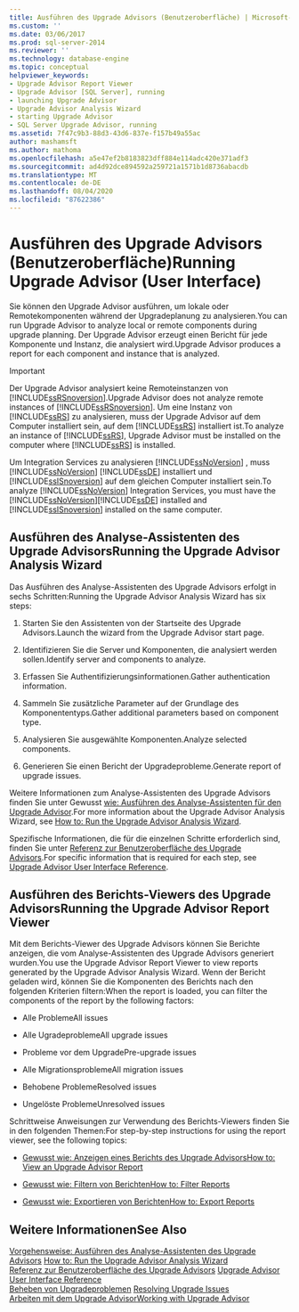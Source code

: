 ```yaml
---
title: Ausführen des Upgrade Advisors (Benutzeroberfläche) | Microsoft-Dokumentation
ms.custom: ''
ms.date: 03/06/2017
ms.prod: sql-server-2014
ms.reviewer: ''
ms.technology: database-engine
ms.topic: conceptual
helpviewer_keywords:
- Upgrade Advisor Report Viewer
- Upgrade Advisor [SQL Server], running
- launching Upgrade Advisor
- Upgrade Advisor Analysis Wizard
- starting Upgrade Advisor
- SQL Server Upgrade Advisor, running
ms.assetid: 7f47c9b3-88d3-43d6-837e-f157b49a55ac
author: mashamsft
ms.author: mathoma
ms.openlocfilehash: a5e47ef2b8183823dff884e114adc420e371adf3
ms.sourcegitcommit: ad4d92dce894592a259721a1571b1d8736abacdb
ms.translationtype: MT
ms.contentlocale: de-DE
ms.lasthandoff: 08/04/2020
ms.locfileid: "87622386"
---
```

# <a name="running-upgrade-advisor-user-interface"></a><span data-ttu-id="cec0c-102">Ausführen des Upgrade Advisors (Benutzeroberfläche)</span><span class="sxs-lookup"><span data-stu-id="cec0c-102">Running Upgrade Advisor (User Interface)</span></span>
  <span data-ttu-id="cec0c-103">Sie können den Upgrade Advisor ausführen, um lokale oder Remotekomponenten während der Upgradeplanung zu analysieren.</span><span class="sxs-lookup"><span data-stu-id="cec0c-103">You can run Upgrade Advisor to analyze local or remote components during upgrade planning.</span></span> <span data-ttu-id="cec0c-104">Der Upgrade Advisor erzeugt einen Bericht für jede Komponente und Instanz, die analysiert wird.</span><span class="sxs-lookup"><span data-stu-id="cec0c-104">Upgrade Advisor produces a report for each component and instance that is analyzed.</span></span>  
  
> [!IMPORTANT]  
>  <span data-ttu-id="cec0c-105">Der Upgrade Advisor analysiert keine Remoteinstanzen von [!INCLUDE[ssRSnoversion](../../includes/ssrsnoversion-md.md)].</span><span class="sxs-lookup"><span data-stu-id="cec0c-105">Upgrade Advisor does not analyze remote instances of [!INCLUDE[ssRSnoversion](../../includes/ssrsnoversion-md.md)].</span></span> <span data-ttu-id="cec0c-106">Um eine Instanz von [!INCLUDE[ssRS](../../includes/ssrs.md)] zu analysieren, muss der Upgrade Advisor auf dem Computer installiert sein, auf dem [!INCLUDE[ssRS](../../includes/ssrs.md)] installiert ist.</span><span class="sxs-lookup"><span data-stu-id="cec0c-106">To analyze an instance of [!INCLUDE[ssRS](../../includes/ssrs.md)], Upgrade Advisor must be installed on the computer where [!INCLUDE[ssRS](../../includes/ssrs.md)] is installed.</span></span>  
>   
>  <span data-ttu-id="cec0c-107">Um Integration Services zu analysieren [!INCLUDE[ssNoVersion](../../includes/ssnoversion-md.md)] , muss [!INCLUDE[ssNoVersion](../../includes/ssnoversion-md.md)] [!INCLUDE[ssDE](../../includes/ssde-md.md)] installiert und [!INCLUDE[ssISnoversion](../../includes/ssisnoversion-md.md)] auf dem gleichen Computer installiert sein.</span><span class="sxs-lookup"><span data-stu-id="cec0c-107">To analyze [!INCLUDE[ssNoVersion](../../includes/ssnoversion-md.md)] Integration Services, you must have the [!INCLUDE[ssNoVersion](../../includes/ssnoversion-md.md)][!INCLUDE[ssDE](../../includes/ssde-md.md)] installed and [!INCLUDE[ssISnoversion](../../includes/ssisnoversion-md.md)] installed on the same computer.</span></span>  
  
## <a name="running-the-upgrade-advisor-analysis-wizard"></a><span data-ttu-id="cec0c-108">Ausführen des Analyse-Assistenten des Upgrade Advisors</span><span class="sxs-lookup"><span data-stu-id="cec0c-108">Running the Upgrade Advisor Analysis Wizard</span></span>  
 <span data-ttu-id="cec0c-109">Das Ausführen des Analyse-Assistenten des Upgrade Advisors erfolgt in sechs Schritten:</span><span class="sxs-lookup"><span data-stu-id="cec0c-109">Running the Upgrade Advisor Analysis Wizard has six steps:</span></span>  
  
1.  <span data-ttu-id="cec0c-110">Starten Sie den Assistenten von der Startseite des Upgrade Advisors.</span><span class="sxs-lookup"><span data-stu-id="cec0c-110">Launch the wizard from the Upgrade Advisor start page.</span></span>  
  
2.  <span data-ttu-id="cec0c-111">Identifizieren Sie die Server und Komponenten, die analysiert werden sollen.</span><span class="sxs-lookup"><span data-stu-id="cec0c-111">Identify server and components to analyze.</span></span>  
  
3.  <span data-ttu-id="cec0c-112">Erfassen Sie Authentifizierungsinformationen.</span><span class="sxs-lookup"><span data-stu-id="cec0c-112">Gather authentication information.</span></span>  
  
4.  <span data-ttu-id="cec0c-113">Sammeln Sie zusätzliche Parameter auf der Grundlage des Komponententyps.</span><span class="sxs-lookup"><span data-stu-id="cec0c-113">Gather additional parameters based on component type.</span></span>  
  
5.  <span data-ttu-id="cec0c-114">Analysieren Sie ausgewählte Komponenten.</span><span class="sxs-lookup"><span data-stu-id="cec0c-114">Analyze selected components.</span></span>  
  
6.  <span data-ttu-id="cec0c-115">Generieren Sie einen Bericht der Upgradeprobleme.</span><span class="sxs-lookup"><span data-stu-id="cec0c-115">Generate report of upgrade issues.</span></span>  
  
 <span data-ttu-id="cec0c-116">Weitere Informationen zum Analyse-Assistenten des Upgrade Advisors finden Sie unter Gewusst [wie: Ausführen des Analyse-Assistenten für den Upgrade Advisor](../../../2014/sql-server/install/how-to-run-the-upgrade-advisor-analysis-wizard.md).</span><span class="sxs-lookup"><span data-stu-id="cec0c-116">For more information about the Upgrade Advisor Analysis Wizard, see [How to: Run the Upgrade Advisor Analysis Wizard](../../../2014/sql-server/install/how-to-run-the-upgrade-advisor-analysis-wizard.md).</span></span>  
  
 <span data-ttu-id="cec0c-117">Spezifische Informationen, die für die einzelnen Schritte erforderlich sind, finden Sie unter [Referenz zur Benutzeroberfläche des Upgrade Advisors](../../../2014/sql-server/install/upgrade-advisor-user-interface-reference.md).</span><span class="sxs-lookup"><span data-stu-id="cec0c-117">For specific information that is required for each step, see [Upgrade Advisor User Interface Reference](../../../2014/sql-server/install/upgrade-advisor-user-interface-reference.md).</span></span>  
  
## <a name="running-the-upgrade-advisor-report-viewer"></a><span data-ttu-id="cec0c-118">Ausführen des Berichts-Viewers des Upgrade Advisors</span><span class="sxs-lookup"><span data-stu-id="cec0c-118">Running the Upgrade Advisor Report Viewer</span></span>  
 <span data-ttu-id="cec0c-119">Mit dem Berichts-Viewer des Upgrade Advisors können Sie Berichte anzeigen, die vom Analyse-Assistenten des Upgrade Advisors generiert wurden.</span><span class="sxs-lookup"><span data-stu-id="cec0c-119">You use the Upgrade Advisor Report Viewer to view reports generated by the Upgrade Advisor Analysis Wizard.</span></span> <span data-ttu-id="cec0c-120">Wenn der Bericht geladen wird, können Sie die Komponenten des Berichts nach den folgenden Kriterien filtern:</span><span class="sxs-lookup"><span data-stu-id="cec0c-120">When the report is loaded, you can filter the components of the report by the following factors:</span></span>  
  
-   <span data-ttu-id="cec0c-121">Alle Probleme</span><span class="sxs-lookup"><span data-stu-id="cec0c-121">All issues</span></span>  
  
-   <span data-ttu-id="cec0c-122">Alle Ugradeprobleme</span><span class="sxs-lookup"><span data-stu-id="cec0c-122">All upgrade issues</span></span>  
  
-   <span data-ttu-id="cec0c-123">Probleme vor dem Upgrade</span><span class="sxs-lookup"><span data-stu-id="cec0c-123">Pre-upgrade issues</span></span>  
  
-   <span data-ttu-id="cec0c-124">Alle Migrationsprobleme</span><span class="sxs-lookup"><span data-stu-id="cec0c-124">All migration issues</span></span>  
  
-   <span data-ttu-id="cec0c-125">Behobene Probleme</span><span class="sxs-lookup"><span data-stu-id="cec0c-125">Resolved issues</span></span>  
  
-   <span data-ttu-id="cec0c-126">Ungelöste Probleme</span><span class="sxs-lookup"><span data-stu-id="cec0c-126">Unresolved issues</span></span>  
  
 <span data-ttu-id="cec0c-127">Schrittweise Anweisungen zur Verwendung des Berichts-Viewers finden Sie in den folgenden Themen:</span><span class="sxs-lookup"><span data-stu-id="cec0c-127">For step-by-step instructions for using the report viewer, see the following topics:</span></span>  
  
-   [<span data-ttu-id="cec0c-128">Gewusst wie: Anzeigen eines Berichts des Upgrade Advisors</span><span class="sxs-lookup"><span data-stu-id="cec0c-128">How to: View an Upgrade Advisor Report</span></span>](../../../2014/sql-server/install/how-to-view-an-upgrade-advisor-report.md)  
  
-   [<span data-ttu-id="cec0c-129">Gewusst wie: Filtern von Berichten</span><span class="sxs-lookup"><span data-stu-id="cec0c-129">How to: Filter Reports</span></span>](../../../2014/sql-server/install/how-to-filter-reports.md)  
  
-   [<span data-ttu-id="cec0c-130">Gewusst wie: Exportieren von Berichten</span><span class="sxs-lookup"><span data-stu-id="cec0c-130">How to: Export Reports</span></span>](../../../2014/sql-server/install/how-to-export-reports.md)  
  
## <a name="see-also"></a><span data-ttu-id="cec0c-131">Weitere Informationen</span><span class="sxs-lookup"><span data-stu-id="cec0c-131">See Also</span></span>  
 <span data-ttu-id="cec0c-132">[Vorgehensweise: Ausführen des Analyse-Assistenten des Upgrade Advisors](../../../2014/sql-server/install/how-to-run-the-upgrade-advisor-analysis-wizard.md) </span><span class="sxs-lookup"><span data-stu-id="cec0c-132">[How to: Run the Upgrade Advisor Analysis Wizard](../../../2014/sql-server/install/how-to-run-the-upgrade-advisor-analysis-wizard.md) </span></span>  
 <span data-ttu-id="cec0c-133">[Referenz zur Benutzeroberfläche des Upgrade Advisors](../../../2014/sql-server/install/upgrade-advisor-user-interface-reference.md) </span><span class="sxs-lookup"><span data-stu-id="cec0c-133">[Upgrade Advisor User Interface Reference](../../../2014/sql-server/install/upgrade-advisor-user-interface-reference.md) </span></span>  
 <span data-ttu-id="cec0c-134">[Beheben von Upgradeproblemen](../../../2014/sql-server/install/resolving-upgrade-issues.md) </span><span class="sxs-lookup"><span data-stu-id="cec0c-134">[Resolving Upgrade Issues](../../../2014/sql-server/install/resolving-upgrade-issues.md) </span></span>  
 [<span data-ttu-id="cec0c-135">Arbeiten mit dem Upgrade Advisor</span><span class="sxs-lookup"><span data-stu-id="cec0c-135">Working with Upgrade Advisor</span></span>](../../../2014/sql-server/install/working-with-upgrade-advisor.md)  
  
  
